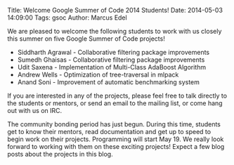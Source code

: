 Title: Welcome Google Summer of Code 2014 Students!
Date: 2014-05-03 14:09:00
Tags: gsoc
Author: Marcus Edel

We are pleased to welcome the following students to work with us closely this summer on five Google Summer of Code projects!

* Siddharth Agrawal - Collaborative filtering package improvements
* Sumedh Ghaisas - Collaborative filtering package improvements
* Udit Saxena - Implementation of Multi-Class AdaBoost Algorithm
* Andrew Wells - Optimization of tree-traversal in mlpack
* Anand Soni - Improvement of automatic benchmarking system

If you are interested in any of the projects, please feel free to talk directly to the students or mentors, or send an email to the mailing list, or come hang out with us on IRC.

The community bonding period has just begun. During this time, students get to know their mentors, read documentation and get up to speed to begin work on their projects. Programming will start May 19. We really look forward to working with them on these exciting projects! Expect a few blog posts about the projects in this blog.
